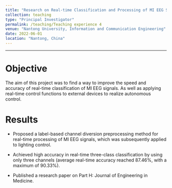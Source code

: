 ```yaml
---
title: "Research on Real-time Classification and Processing of MI EEG Signals and Control of External Devices"
collection: teaching
type: "Principal Investigator"
permalink: /teaching/Teaching experience 4
venue: "Nantong University, Information and Communication Engineering"
date: 2022-06-01
location: "Nantong, China"
---
```


---

Objective
======

The aim of this project was to find a way to improve the speed and accuracy of real-time classification of MI EEG signals. As well as applying real-time control functions to external devices to realize autonomous control.

Results
======

- Proposed a label-based channel diversion preprocessing method for real-time processing of MI EEG signals, which was subsequently applied to lighting control.

- Achieved high accuracy in real-time three-class classification by using only three channels (average real-time accuracy reached 87.46%, with a maximum of 90.33%).

- Published a research paper on Part H: Journal of Engineering in Medicine.



